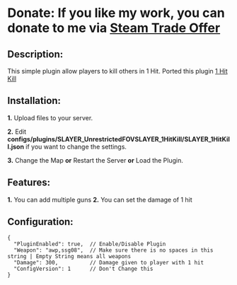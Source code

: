 # Donate: If you like my work, you can donate to me via [Steam Trade Offer](https://bit.ly/3qDpgPd)

## Description:
This simple plugin allow players to kill others in 1 Hit. Ported this plugin [1 Hit Kill](https://forums.alliedmods.net/showthread.php?p=2569642)

## Installation:
**1.** Upload files to your server.

**2.** Edit **configs/plugins/SLAYER_UnrestrictedFOVSLAYER_1HitKill/SLAYER_1HitKill.json** if you want to change the settings.

**3.** Change the Map **or** Restart the Server **or** Load the Plugin.

## Features:
**1.** You can add multiple guns
**2.** You can set the damage of 1 hit


## Configuration:
```
{
  "PluginEnabled": true,  // Enable/Disable Plugin
  "Weapon": "awp,ssg08",  // Make sure there is no spaces in this string | Empty String means all weapons
  "Damage": 300,          // Damage given to player with 1 hit
  "ConfigVersion": 1      // Don't Change this
}
```


